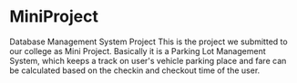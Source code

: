 # MiniProject
Database Management System Project
This is the project we submitted to our college as Mini Project.
Basically it is a Parking Lot Management System, which keeps a track on user's vehicle parking place and fare can be calculated based on the checkin and checkout time of the user. 


